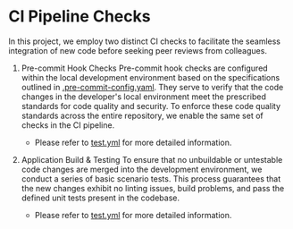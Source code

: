 # CI Pipeline Checks

In this project, we employ two distinct CI checks to facilitate the seamless integration of new code before seeking peer reviews from colleagues.

1. Pre-commit Hook Checks
   Pre-commit hook checks are configured within the local development environment based on the specifications outlined in [.pre-commit-config.yaml](../.pre-commit-config.yaml). They serve to verify that the code changes in the developer's local environment meet the prescribed standards for code quality and security. To enforce these code quality standards across the entire repository, we enable the same set of checks in the CI pipeline.

    - Please refer to [test.yml](../.github/workflows/test.yml) for more detailed information.

2. Application Build & Testing
   To ensure that no unbuildable or untestable code changes are merged into the development environment, we conduct a series of basic scenario tests. This process guarantees that the new changes exhibit no linting issues, build problems, and pass the defined unit tests present in the codebase.

    - Please refer to [test.yml](../.github/workflows/test.yml) for more detailed information.
